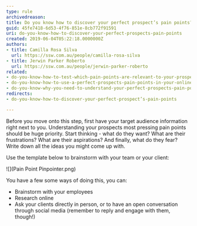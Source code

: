 ```yaml
---
type: rule
archivedreason: 
title: Do you know how to discover your perfect prospect’s pain points?
guid: 45fe7418-6d53-4f76-851e-8cb772f91591
uri: do-you-know-how-to-discover-your-perfect-prospects-pain-points
created: 2019-06-04T05:22:18.0000000Z
authors:
- title: Camilla Rosa Silva
  url: https://ssw.com.au/people/camilla-rosa-silva
- title: Jerwin Parker Roberto
  url: https://ssw.com.au/people/jerwin-parker-roberto
related:
- do-you-know-how-to-test-which-pain-points-are-relevant-to-your-prospect
- do-you-know-how-to-use-a-perfect-prospects-pain-points-in-your-online-marketing
- do-you-know-why-you-need-to-understand-your-perfect-prospects-pain-points
redirects:
- do-you-know-how-to-discover-your-perfect-prospect’s-pain-points

---
```


Before you move onto this step, first have your target audience information right next to you. Understanding your prospects most pressing pain points should be huge priority. 
Start thinking - what do they want? What are their frustrations? What are their aspirations? And finally, what do they fear? Write down all the ideas you might come up with.



<!--endintro-->

Use the template below to brainstorm with your team or your client: 




![](Pain Point Pinpointer.png)

You have a few some ways of doing this, you can: 


* Brainstorm with your employees
* Research online
* Ask your clients directly in person, or to have an open conversation through social media (remember to reply and engage with them, though!)
